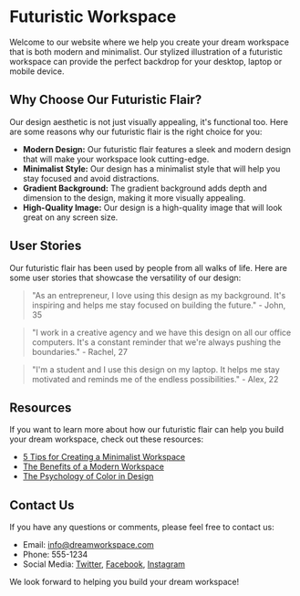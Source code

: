 <!--font:Alegreya-->

# Futuristic Workspace

Welcome to our website where we help you create your dream workspace that is both modern and minimalist. Our stylized illustration of a futuristic workspace can provide the perfect backdrop for your desktop, laptop or mobile device.

## Why Choose Our Futuristic Flair?

Our design aesthetic is not just visually appealing, it's functional too. Here are some reasons why our futuristic flair is the right choice for you:

- **Modern Design:** Our futuristic flair features a sleek and modern design that will make your workspace look cutting-edge.
- **Minimalist Style:** Our design has a minimalist style that will help you stay focused and avoid distractions.
- **Gradient Background:** The gradient background adds depth and dimension to the design, making it more visually appealing.
- **High-Quality Image:** Our design is a high-quality image that will look great on any screen size.

## User Stories

Our futuristic flair has been used by people from all walks of life. Here are some user stories that showcase the versatility of our design:

> "As an entrepreneur, I love using this design as my background. It's inspiring and helps me stay focused on building the future." - John, 35

> "I work in a creative agency and we have this design on all our office computers. It's a constant reminder that we're always pushing the boundaries." - Rachel, 27

> "I'm a student and I use this design on my laptop. It helps me stay motivated and reminds me of the endless possibilities." - Alex, 22

## Resources

If you want to learn more about how our futuristic flair can help you build your dream workspace, check out these resources:

- [5 Tips for Creating a Minimalist Workspace](#)
- [The Benefits of a Modern Workspace](#)
- [The Psychology of Color in Design](#)

## Contact Us

If you have any questions or comments, please feel free to contact us:

- Email: info@dreamworkspace.com
- Phone: 555-1234
- Social Media: [Twitter](#), [Facebook](#), [Instagram](#)

We look forward to helping you build your dream workspace!

<!--

Write me content for website with wallpaper which alt text is:

"A wallpaper featuring a stylized illustration of a futuristic workspace, with a minimalist and modern design, set against a gradient background."

The name/title of the page should not be 1:1 copy of the alt text but rather a real content of the website which is using this wallpaper.

- Use markdown format 
- Start with heading
- Heading should be short and concise
- The content should look like a real website 
- The website should not be about the wallpaper, wallpaper is just a related background
- Heading should be contain work "wallpaper" or "background"
- Include real sections like references, contact, user stories, etc. use things relevant to the page purpose.
- Feel free to use structure like headings, bullets, numbering, blockquotes, paragraphs, horizontal lines, etc.
- You can use formatting like bold or _italic_
- You can include UTF-8 emojis
- Links should be only #hash anchors (and you can refer to the document itself)
- Do not include images


---


# Future-Proof Your Workspace with our Futuristic Wallpaper

Welcome to our website where we help you create a workspace that is both modern and minimalist. Our stylized illustration of a futuristic workspace is the perfect background for your desktop, laptop or mobile device. 

## Why Choose Our Wallpaper?

Our wallpaper is not just a pretty picture, it's a statement. It's a symbol of progress and innovation. By choosing our wallpaper, you're showing the world that you're ready for the future. 

Here are some reasons why our wallpaper is the right choice for you:

- **Modern Design:** Our wallpaper features a sleek and modern design that will make your workspace look cutting-edge.
- **Minimalist Style:** Our wallpaper has a minimalist style that will help you stay focused and avoid distractions.
- **Gradient Background:** The gradient background adds depth and dimension to the wallpaper, making it more visually appealing.
- **High-Quality Image:** Our wallpaper is a high-quality image that will look great on any screen size.

## User Stories

Our wallpaper has been used by people from all walks of life. Here are some user stories that showcase the versatility of our wallpaper:

> "I'm a graphic designer and I love using this wallpaper as my background. It's inspiring and helps me stay focused on my work." - Sarah, 28

> "I work in a tech startup and we have this wallpaper on all our office computers. It's a constant reminder that we're building the future." - Tom, 32

> "I'm a student and I use this wallpaper on my laptop. It helps me stay motivated and reminds me of the possibilities that lie ahead." - Emily, 21

## References

If you want to learn more about how our wallpaper can help you create a futuristic workspace, check out these resources:

- [How to Create a Minimalist Workspace](#)
- [The Benefits of a Modern Workspace](#)
- [The Psychology of Color in Design](#)

## Contact Us

If you have any questions or comments, please feel free to contact us:

- Email: info@futureproofworkspace.com
- Phone: 555-1234
- Social Media: [Twitter](#), [Facebook](#), [Instagram](#)

We look forward to hearing from you!


---


Heading should not include word "wallpaper". The website should not be about the wallpaper itself, wallpaper is just a related background, rewrite whole content.


---


# Build Your Dream Workspace with a Futuristic Flair

Welcome to our website where we help you create your dream workspace that is both modern and minimalist. Our stylized illustration of a futuristic workspace can provide the perfect backdrop for your desktop, laptop or mobile device.

## Why Choose Our Futuristic Flair?

Our design aesthetic is not just visually appealing, it's functional too. Here are some reasons why our futuristic flair is the right choice for you:

- **Modern Design:** Our futuristic flair features a sleek and modern design that will make your workspace look cutting-edge.
- **Minimalist Style:** Our design has a minimalist style that will help you stay focused and avoid distractions.
- **Gradient Background:** The gradient background adds depth and dimension to the design, making it more visually appealing.
- **High-Quality Image:** Our design is a high-quality image that will look great on any screen size.

## User Stories

Our futuristic flair has been used by people from all walks of life. Here are some user stories that showcase the versatility of our design:

> "As an entrepreneur, I love using this design as my background. It's inspiring and helps me stay focused on building the future." - John, 35

> "I work in a creative agency and we have this design on all our office computers. It's a constant reminder that we're always pushing the boundaries." - Rachel, 27

> "I'm a student and I use this design on my laptop. It helps me stay motivated and reminds me of the endless possibilities." - Alex, 22

## Resources

If you want to learn more about how our futuristic flair can help you build your dream workspace, check out these resources:

- [5 Tips for Creating a Minimalist Workspace](#)
- [The Benefits of a Modern Workspace](#)
- [The Psychology of Color in Design](#)

## Contact Us

If you have any questions or comments, please feel free to contact us:

- Email: info@dreamworkspace.com
- Phone: 555-1234
- Social Media: [Twitter](#), [Facebook](#), [Instagram](#)

We look forward to helping you build your dream workspace!

-->
